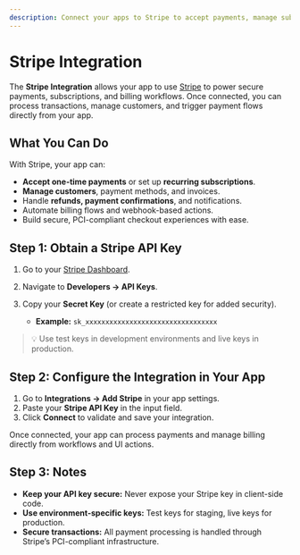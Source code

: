 ```yaml
---
description: Connect your apps to Stripe to accept payments, manage subscriptions, and handle billing securely.
---
```

# Stripe Integration

The **Stripe Integration** allows your app to use [Stripe](https://stripe.com/) to power secure payments, subscriptions, and billing workflows. Once connected, you can process transactions, manage customers, and trigger payment flows directly from your app.

## What You Can Do

With Stripe, your app can:
- **Accept one-time payments** or set up **recurring subscriptions**.  
- **Manage customers**, payment methods, and invoices.  
- Handle **refunds, payment confirmations**, and notifications.  
- Automate billing flows and webhook-based actions.  
- Build secure, PCI-compliant checkout experiences with ease.

## Step 1: Obtain a Stripe API Key

1. Go to your [Stripe Dashboard](https://dashboard.stripe.com/).  
2. Navigate to **Developers → API Keys**.  
3. Copy your **Secret Key** (or create a restricted key for added security).

   * **Example:** `sk_xxxxxxxxxxxxxxxxxxxxxxxxxxxxxxxxx`

> 💡 Use test keys in development environments and live keys in production.

## Step 2: Configure the Integration in Your App

1. Go to **Integrations → Add Stripe** in your app settings.  
2. Paste your **Stripe API Key** in the input field.  
3. Click **Connect** to validate and save your integration.

Once connected, your app can process payments and manage billing directly from workflows and UI actions.

## Step 3: Notes

* **Keep your API key secure:** Never expose your Stripe key in client-side code.  
* **Use environment-specific keys:** Test keys for staging, live keys for production.  
* **Secure transactions:** All payment processing is handled through Stripe’s PCI-compliant infrastructure.  
